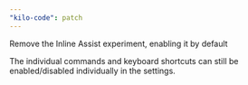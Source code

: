 ```yaml
---
"kilo-code": patch
---
```


Remove the Inline Assist experiment, enabling it by default

The individual commands and keyboard shortcuts can still be enabled/disabled individually in the settings.

